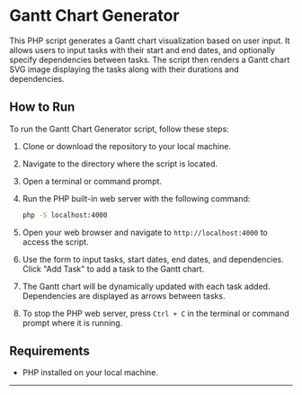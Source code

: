 # Gantt Chart Generator

This PHP script generates a Gantt chart visualization based on user input. It allows users to input tasks with their start and end dates, and optionally specify dependencies between tasks. The script then renders a Gantt chart SVG image displaying the tasks along with their durations and dependencies.

## How to Run

To run the Gantt Chart Generator script, follow these steps:

1. Clone or download the repository to your local machine.

2. Navigate to the directory where the script is located.

3. Open a terminal or command prompt.

4. Run the PHP built-in web server with the following command:

   ```bash
   php -S localhost:4000
   ```

5. Open your web browser and navigate to `http://localhost:4000` to access the script.

6. Use the form to input tasks, start dates, end dates, and dependencies. Click "Add Task" to add a task to the Gantt chart.

7. The Gantt chart will be dynamically updated with each task added. Dependencies are displayed as arrows between tasks.

8. To stop the PHP web server, press `Ctrl + C` in the terminal or command prompt where it is running.

## Requirements

- PHP installed on your local machine.

---
